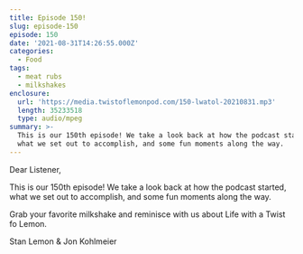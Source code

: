 ```yaml
---
title: Episode 150!
slug: episode-150
episode: 150
date: '2021-08-31T14:26:55.000Z'
categories:
  - Food
tags:
  - meat rubs
  - milkshakes
enclosure:
  url: 'https://media.twistoflemonpod.com/150-lwatol-20210831.mp3'
  length: 35233518
  type: audio/mpeg
summary: >-
  This is our 150th episode! We take a look back at how the podcast started,
  what we set out to accomplish, and some fun moments along the way.
---
```


Dear Listener,

This is our 150th episode! We take a look back at how the podcast started, what we set out to accomplish, and some fun moments along the way.

Grab your favorite milkshake and reminisce with us about Life with a Twist fo Lemon.

Stan Lemon & Jon Kohlmeier
